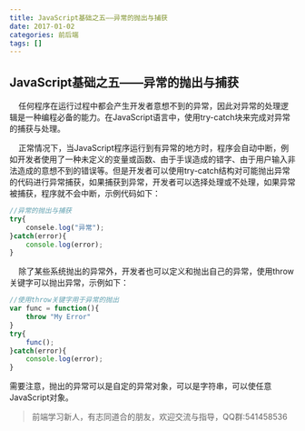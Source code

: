 ```yaml
---
title: JavaScript基础之五——异常的抛出与捕获
date: 2017-01-02
categories: 前后端
tags: []
---
```

## JavaScript基础之五——异常的抛出与捕获

    任何程序在运行过程中都会产生开发者意想不到的异常，因此对异常的处理逻辑是一种编程必备的能力。在JavaScript语言中，使用try-catch块来完成对异常的捕获与处理。

    正常情况下，当JavaScript程序运行到有异常的地方时，程序会自动中断，例如开发者使用了一种未定义的变量或函数、由于手误造成的错字、由于用户输入非法造成的意想不到的错误等。但是开发者可以使用try-catch结构对可能抛出异常的代码进行异常捕获，如果捕获到异常，开发者可以选择处理或不处理，如果异常被捕获，程序就不会中断，示例代码如下：

```javascript
//异常的抛出与捕获
try{
    consele.log("异常");
}catch(error){
    console.log(error);
}
```

    除了某些系统抛出的异常外，开发者也可以定义和抛出自己的异常，使用throw关键字可以抛出异常，示例如下：

```javascript
//使用throw关键字用于异常的抛出
var func = function(){
    throw "My Error"
}
try{
    func();
}catch(error){
    console.log(error);
}
```

需要注意，抛出的异常可以是自定的异常对象，可以是字符串，可以使任意JavaScript对象。

> 前端学习新人，有志同道合的朋友，欢迎交流与指导，QQ群:541458536
